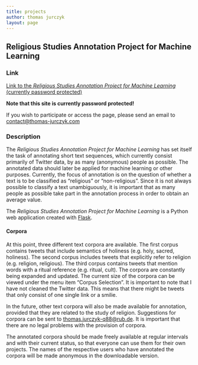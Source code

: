 ```yaml
---
title: projects
author: thomas jurczyk
layout: page
---
```


## Religious Studies Annotation Project for Machine Learning

### Link
[Link to the *Religious Studies Annotation Project for Machine Learning* (currently password protected)](https://python.thomas-jurczyk.com/)

**Note that this site is currently password protected!**

If you wish to participate or access the page, please send an email to [contact@thomas-jurczyk.com](mailto:contact@thomas-jurczyk.com)

### Description
The *Religious Studies Annotation Project for Machine Learning* has set itself the task of annotating short text sequences, which currently consist primarily of Twitter data, by as many (anonymous) people as possible. The annotated data should later be applied for machine learning or other purposes. Currently, the focus of annotation is on the question of whether a text is to be classified as “religious” or “non-religious”. Since it is not always possible to classify a text unambiguously, it is important that as many people as possible take part in the annotation process in order to obtain an average value.

The *Religious Studies Annotation Project for Machine Learning* is a Python web application created with [Flask](https://palletsprojects.com/p/flask/).

#### Corpora

At this point, three different text corpora are available. The first corpus contains tweets that include semantics of holiness (e.g. holy, sacred, holiness). The second corpus includes tweets that explicitly refer to religion (e.g. religion, religious). The third corpus contains tweets that mention words with a ritual reference (e.g. ritual, cult). The corpora are constantly being expanded and updated. The current size of the corpora can be viewed under the menu item “Corpus Selection”. It is important to note that I have not cleaned the Twitter data. This means that there might be tweets that only consist of one single link or a smilie.

In the future, other text corpora will also be made available for annotation, provided that they are related to the study of religion. Suggestions for corpora can be sent to thomas.jurczyk-q88@rub.de. It is important that there are no legal problems with the provision of corpora.

The annotated corpora should be made freely available at regular intervals and with their current status, so that everyone can use them for their own projects. The names of the respective users who have annotated the corpora will be made anonymous in the downloadable version.

